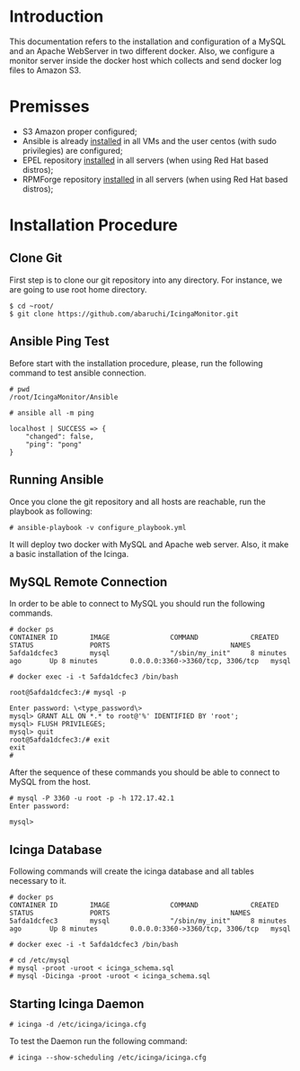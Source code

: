 # Introduction
This documentation refers to the installation and configuration of a MySQL and an 
Apache WebServer in two different docker. Also, we configure a monitor server inside
the docker host which collects and send docker log files to Amazon S3.


# Premisses
* S3 Amazon proper configured;
* Ansible is already [installed](http://docs.ansible.com/ansible/intro_installation.html) in all VMs and the user centos (with sudo privilegies) are
configured;
* EPEL repository [installed](https://support.rackspace.com/how-to/install-epel-and-additional-repositories-on-centos-and-red-hat/) 
in all servers (when using Red Hat based distros);
* RPMForge repository [installed](https://wiki.centos.org/AdditionalResources/Repositories/RPMForge) in all servers (when using Red Hat based distros);

# Installation Procedure

## Clone Git
First step is to clone our git repository into any directory. For instance, we 
are going to use root home directory.

```
$ cd ~root/
$ git clone https://github.com/abaruchi/IcingaMonitor.git
```

## Ansible Ping Test
Before start with the installation procedure, please, run the following command to 
test ansible connection.

```
# pwd
/root/IcingaMonitor/Ansible

# ansible all -m ping

localhost | SUCCESS => {
    "changed": false,
    "ping": "pong"
}
```

## Running Ansible

Once you clone the git repository and all hosts are reachable, run the playbook as following:

```
# ansible-playbook -v configure_playbook.yml
```
It will deploy two docker with MySQL and Apache web server. Also, it make a basic installation
of the Icinga.

## MySQL Remote Connection

In order to be able to connect to MySQL you should run the following commands.

```
# docker ps
CONTAINER ID        IMAGE               COMMAND             CREATED             STATUS              PORTS                              NAMES
5afda1dcfec3        mysql               "/sbin/my_init"     8 minutes ago       Up 8 minutes        0.0.0.0:3360->3360/tcp, 3306/tcp   mysql

# docker exec -i -t 5afda1dcfec3 /bin/bash

root@5afda1dcfec3:/# mysql -p

Enter password: \<type_password\>
mysql> GRANT ALL ON *.* to root@'%' IDENTIFIED BY 'root';
mysql> FLUSH PRIVILEGES;
mysql> quit
root@5afda1dcfec3:/# exit
exit
#
``` 

After the sequence of these commands you should be able to connect to MySQL from the host.

```
# mysql -P 3360 -u root -p -h 172.17.42.1
Enter password:

mysql>
```

## Icinga Database

Following commands will create the icinga database and all tables necessary to it. 

```
# docker ps
CONTAINER ID        IMAGE               COMMAND             CREATED             STATUS              PORTS                              NAMES
5afda1dcfec3        mysql               "/sbin/my_init"     8 minutes ago       Up 8 minutes        0.0.0.0:3360->3360/tcp, 3306/tcp   mysql

# docker exec -i -t 5afda1dcfec3 /bin/bash

# cd /etc/mysql
# mysql -proot -uroot < icinga_schema.sql
# mysql -Dicinga -proot -uroot < icinga_schema.sql
```

## Starting Icinga Daemon

```
# icinga -d /etc/icinga/icinga.cfg
```

To test the Daemon run the following command:

```
# icinga --show-scheduling /etc/icinga/icinga.cfg
```





